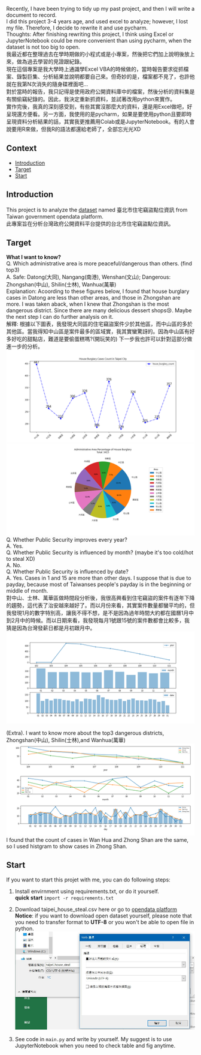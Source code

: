 Recently, I have been trying to tidy up my past project, and then I will write a document to record.  
I did this project 3-4 years age, and used excel to analyze; however, I lost my file. Therefore, I decide to rewrite it and use pycharm.  
Thoughts: After finishing rewriting this project, I think using Excel or JupyterNotebook could be more convenient than using pycharm, when the dataset is not too big to open.  
我最近都在整理過去在學時期做的小程式或是小專案，然後把它們加上說明後放上來，做為過去學習的見證跟紀錄。  
現在這個專案是我大學時上通識學Excel VBA的時候做的，當時報告要求從抓檔案、錄製巨集、分析結果並說明都要自己來。但奇妙的是，檔案都不見了，也許他就在我第N次消失的隨身碟裡面吧...  
對於當時的報告，我只記得是使用政府公開資料庫中的檔案，然後分析的資料集是有關偷竊紀錄的。因此，我決定重新抓資料，並試著改用python來實作。  
實作完後，我真的深刻感受到，有些其實沒那麼大的資料，還是用Excel做吧，好呈現還方便看。另一方面，我使用的是pycharm，如果是要使用python且要即時呈現資料分析結果的話，其實我更推薦用Colab或是JupyterNotebook。有的人會說要用R來做，但我R的語法都還給老師了，全部忘光光XD  

## Context  
* [Introduction](#introduction)  
* [Target](#target)  
* [Start](#start)  


## Introduction  
This project is to analyze the [dataset](https://data.gov.tw/dataset/130312) named 臺北市住宅竊盜點位資訊 from Taiwan government opendata platform.  
此專案旨在分析台灣政府公開資料平台提供的台北市住宅竊盜點位資訊。  

## Target  
**What I want to know?**  
Q. Which administrative area is more peaceful/dangerous than others. (find top3)  
A. Safe: Datong(大同), Nangang(南港), Wenshan(文山); Dangerous: Zhongshan(中山), Shilin(士林), Wanhua(萬華)  
Explanation: Acoording to these figures below, I found that house burglary cases in Datong are less than other areas, and those in Zhongshan are more. I was taken aback, when I knew that Zhongshan is the most dangerous district. Since there are many delicious dessert shops:cry:.  Maybe the next step I can do further analysis on it.  
解釋: 根據以下圖表，我發現大同區的住宅竊盜案件少於其他區，而中山區的多於其他區。當我得知中山區是案件最多的區域實，我其實蠻驚訝的。因為中山區有好多好吃的甜點店，難道是要偷蛋糕嗎?(開玩笑的) 下一步我也許可以針對這部分做進一步的分析。  
![line](https://github.com/sleepingjun/data-analysis-home-burglary-in-Taipei/blob/main/line_admin_area_count.png)
![pie](https://github.com/sleepingjun/data-analysis-home-burglary-in-Taipei/blob/main/pie_admin_area_percentage.png)  
Q. Whether Public Security improves every year?  
A. Yes.   
Q. Whether Public Security is influenced by month? (maybe it's too cold/hot to steal XD)  
A. No.  
Q. Whether Public Security is influenced by date?  
A. Yes. Cases in 1 and 15 are more than other days. I suppose that is due to payday, because most of Taiwanses people's payday is in the beginning or middle of month.  
對中山、士林、萬華區做時間段分析後，我很高興看到住宅竊盜的案件有逐年下降的趨勢，這代表了治安越來越好了。而以月份來看，其實案件數量都蠻平均的，但我發現1月的數字特別高，讓我不得不想，是不是因為過年時間大約都在國曆1月中到2月中的時候。而以日期來看，我發現每月1號跟15號的案件數都會比較多，我猜是因為台灣發薪日都是月初跟月中。  
![y-m-d](https://github.com/sleepingjun/data-analysis-home-burglary-in-Taipei/blob/main/y_m_d_analysis.png)  

(Extra). I want to know more about the top3 dangerous districts, Zhongshan(中山), Shilin(士林),and Wanhua(萬華)  
![dangerous](https://github.com/sleepingjun/data-analysis-home-burglary-in-Taipei/blob/main/dangerous_district_time_analysis.png)  
I found that the count of cases in Wan Hua and Zhong Shan are the same, so I used histgram to show cases in Zhong Shan.  

## Start  
If you want to start this projet with me, you can do following steps:  
1. Install envirnment using requirements.txt, or do it yourself.  
**quick start** `import -r requirements.txt`  


2. Download taipei_house_steal.csv here or go to [opendata platform](https://data.gov.tw/dataset/130312)  
**Notice**: if you want to download open dataset yourself, please note that you need to transfer format to **UTF-8** or you won't be able to open file in python.  
![UTF8更改方式](https://github.com/sleepingjun/data-analysis-home-burglary-in-Taipei/blob/main/UTF-8%E6%A0%BC%E5%BC%8F.JPG)  
3. See code in `main.py` and write by yourself. My suggest is to use JupyterNotebook when you need to check table and fig anytime.  
